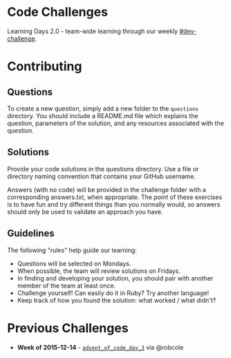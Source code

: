 # Code Challenges
Learning Days 2.0 - team-wide learning through our weekly [#dev-challenge](https://useed.slack.com/messages/dev-challenge/).

# Contributing
## Questions
To create a new question, simply add a new folder to the `questions` directory. You should include a README.md file which explains the question, parameters of the solution, and any resources associated with the question.

## Solutions
Provide your code solutions in the questions directory. Use a file or directory naming convention that contains your GitHub username.

Answers (with no code) will be provided in the challenge folder with a corresponding answers.txt, when appropriate. The *point* of these exercises is to have fun and try different things than you normally would, so answers should only be used to validate an approach you have.

## Guidelines
The following "rules" help guide our learning:

* Questions will be selected on Mondays.
* When possible, the team will review solutions on Fridays.
* In finding and developing your solution, you should pair with another member of the team at least once.
* Challenge yourself! Can easily do it in Ruby? Try another language!
* Keep track of how you found the solution: what worked / what didn't?


# Previous Challenges

* **Week of 2015-12-14** - [`advent_of_code_day_3`](https://github.com/useed/code_challenges/tree/master/questions/advent_of_code_day_3) via @robcole

